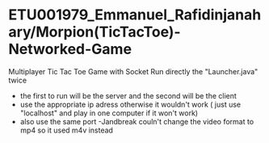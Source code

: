 # ETU001979_Emmanuel_Rafidinjanahary/Morpion(TicTacToe)-Networked-Game
Multiplayer Tic Tac Toe Game with Socket
Run directly the "Launcher.java" twice
  - the first to run will be the server and the second will be the client
  - use the appropriate ip adress otherwise it wouldn't work ( just use "localhost" and play in one computer if it won't work)
  - also use the same port
  -Jandbreak couln't change the video format to mp4 so it used m4v instead

